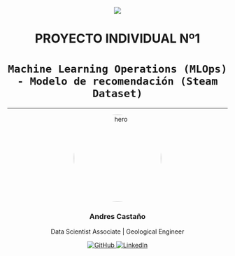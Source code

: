 <p align=center><img src=https://assets.soyhenry.com/logoOG.png><p>

# <h1 align=center> **PROYECTO INDIVIDUAL Nº1** </h1>

# <h1 align=center>**`Machine Learning Operations (MLOps) - Modelo de recomendación (Steam Dataset)`**</h1>



<hr>  
<div align="center">
    <img src="https://avatars.githubusercontent.com/u/89277425?v=4
    " alt="hero" style="width: 200px; height: auto; border-radius: 50%;">
    <h3> Andres Castaño </h3>
    <p>Data Scientist Associate | Geological Engineer</p>
    <a href="URL_GITHUB" target="_blank">
        <img alt="GitHub" src="https://img.shields.io/badge/-GitHub-181717?style=for-the-badge&logo=github" />
    </a>
    <a href="URL_LINKEDIN" target="_blank">
        <img alt="LinkedIn" src="https://img.shields.io/badge/-LinkedIn-0077B5?style=for-the-badge&logo=linkedin" />
    </a>
</div>

